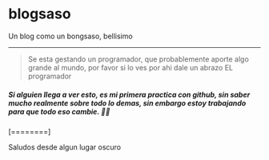 # blogsaso
Un blog como un bongsaso, bellisimo


------------

> Se esta gestando un programador, que probablemente aporte algo grande al mundo, por favor si lo ves por ahi dale un abrazo
EL programador


##### Si alguien llega a ver esto, es mi primera practica con github, sin saber mucho realmente sobre todo lo demas, sin embargo estoy trabajando para que todo eso cambie. 🐱‍🐉
[========]

Saludos desde algun lugar oscuro